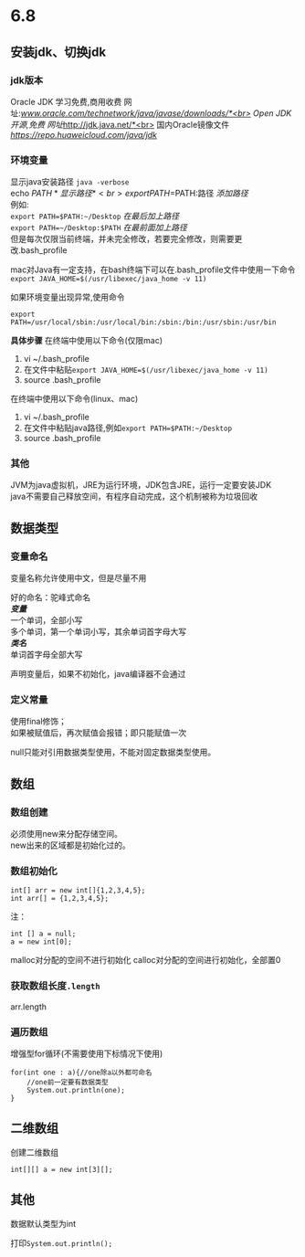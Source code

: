 # 6.8
## 安装jdk、切换jdk
### jdk版本
Oracle JDK  学习免费,商用收费 网址:*www.oracle.com/technetwork/java/javase/downloads/*<br>
Open JDK  开源,免费 网址*http://jdk.java.net/*<br>
国内Oracle镜像文件   *https://repo.huaweicloud.com/java/jdk*

### 环境变量
显示java安装路径  `java -verbose`<br>
echo $PATH  *显示路径*<br>
export PATH=$PATH:路径  *添加路径* <br>
例如:<br>
`export PATH=$PATH:~/Desktop`  *在最后加上路径*<br>
`export PATH=~/Desktop:$PATH`  *在最前面加上路径*<br>
但是每次仅限当前终端，并未完全修改，若要完全修改，则需要更改.bash_profile<br>

mac对Java有一定支持，在bash终端下可以在.bash_profile文件中使用一下命令<br>
`export JAVA_HOME=$(/usr/libexec/java_home -v 11)`

如果环境变量出现异常,使用命令<br>
```
export PATH=/usr/local/sbin:/usr/local/bin:/sbin:/bin:/usr/sbin:/usr/bin
```

**具体步骤**
在终端中使用以下命令(仅限mac)
1. vi ~/.bash_profile
2. 在文件中粘贴`export JAVA_HOME=$(/usr/libexec/java_home -v 11)`
3. source .bash_profile

在终端中使用以下命令(linux、mac)
1. vi ~/.bash_profile
2. 在文件中粘贴java路径,例如`export PATH=$PATH:~/Desktop`
3. source .bash_profile


### 其他
JVM为java虚拟机，JRE为运行环境，JDK包含JRE，运行一定要安装JDK<br>
java不需要自己释放空间，有程序自动完成，这个机制被称为垃圾回收

## 数据类型
### 变量命名
变量名称允许使用中文，但是尽量不用<br>

好的命名：驼峰式命名<br>
***变量***<br>
一个单词，全部小写<br>
多个单词，第一个单词小写，其余单词首字母大写<br>
***类名***<br>
单词首字母全部大写

声明变量后，如果不初始化，java编译器不会通过

### 定义常量
使用final修饰；<br>
如果被赋值后，再次赋值会报错；即只能赋值一次

null只能对引用数据类型使用，不能对固定数据类型使用。

## 数组
### 数组创建
必须使用new来分配存储空间。<br>
new出来的区域都是初始化过的。

### 数组初始化
```
int[] arr = new int[]{1,2,3,4,5};
int arr[] = {1,2,3,4,5};
```
注：
```
int [] a = null;
a = new int[0];
```
malloc对分配的空间不进行初始化
calloc对分配的空间进行初始化，全部置0

### 获取数组长度`.length`

arr.length

### 遍历数组
增强型for循环(不需要使用下标情况下使用)
```
for(int one : a){//one除a以外都可命名
    //one前一定要有数据类型
    System.out.println(one);
}
```

## 二维数组
创建二维数组
```
int[][] a = new int[3][];
```

## 其他

数据默认类型为int

打印`System.out.println();`
